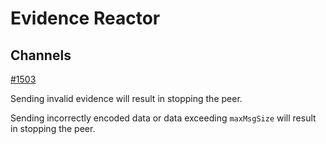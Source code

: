 # Evidence Reactor

## Channels

[#1503](https://github.com/blockchainworkers/conch/issues/1503)

Sending invalid evidence will result in stopping the peer.

Sending incorrectly encoded data or data exceeding `maxMsgSize` will result
in stopping the peer.

